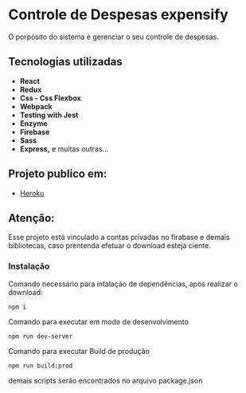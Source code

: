 # Controle de Despesas expensify

O porpósito do sistema é gerenciar o seu controle de despesas.

## Tecnologias utilizadas

* **React**
* **Redux**
* **Css - Css Flexbox**
* **Webpack**
* **Testing with Jest**
* **Enzyme**
* **Firebase**
* **Sass**
* **Express,**
e muitas outras...

## Projeto publico em:

* [Heroku](https://expensify-csttn.herokuapp.com/) 


## Atenção:
Esse projeto está vinculado a contas privadas no firabase e demais bibliotecas, caso prentenda efetuar o download esteja ciente.

### Instalação

Comando necessário para intalação de dependências, após realizar o download:

```
npm i
```

Comando para executar em modo de desenvolvimento
```
npm run dev-server
```

Comando para executar Build de produção
```
npm run build:prod
```
demais scripts serão encontrados no arquivo package.json



